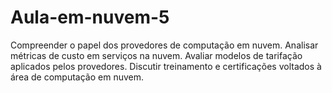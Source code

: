 # Aula-em-nuvem-5
Compreender o papel dos provedores de computação em nuvem. Analisar métricas de custo em serviços na nuvem. Avaliar modelos de tarifação aplicados pelos provedores. Discutir treinamento e certificações voltados à área de computação em nuvem.
